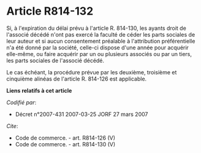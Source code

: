 # Article R814-132

Si, à l'expiration du délai prévu à l'article R. 814-130, les ayants droit de l'associé décédé n'ont pas exercé la faculté de
céder les parts sociales de leur auteur et si aucun consentement préalable à l'attribution préférentielle n'a été donné par
la société, celle-ci dispose d'une année pour acquérir elle-même, ou faire acquérir par un ou plusieurs associés ou par un
tiers, les parts sociales de l'associé décédé.

Le cas échéant, la procédure prévue par les deuxième, troisième et cinquième alinéas de l'article R. 814-126 est applicable.

**Liens relatifs à cet article**

_Codifié par_:

  - Décret n°2007-431 2007-03-25 JORF 27 mars 2007

_Cite_:

  - Code de commerce. - art. R814-126 (V)
  - Code de commerce. - art. R814-130 (V)
